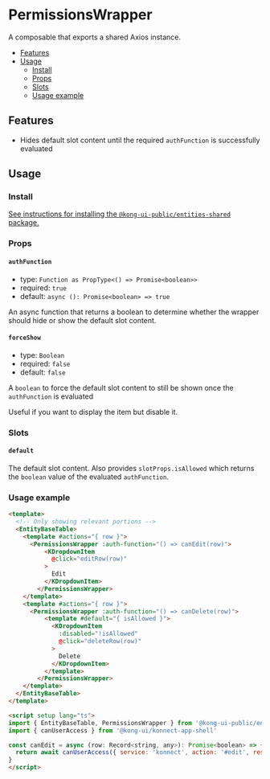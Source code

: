 # PermissionsWrapper

A composable that exports a shared Axios instance.

- [Features](#features)
- [Usage](#usage)
  - [Install](#install)
  - [Props](#props)
  - [Slots](#slots)
  - [Usage example](#usage-example)

## Features

- Hides default slot content until the required `authFunction` is successfully evaluated

## Usage

### Install

[See instructions for installing the `@kong-ui-public/entities-shared` package.](../README.md#install)

### Props

#### `authFunction`

- type: `Function as PropType<() => Promise<boolean>>`
- required: `true`
- default: `async (): Promise<boolean> => true`

An async function that returns a boolean to determine whether the wrapper should hide or show the default slot content.

#### `forceShow`

- type: `Boolean`
- required: `false`
- default: `false`

A `boolean` to force the default slot content to still be shown once the `authFunction` is evaluated

Useful if you want to display the item but disable it.

### Slots

#### `default`

The default slot content. Also provides `slotProps.isAllowed` which returns the `boolean` value of the evaluated `authFunction`.

### Usage example

```html
<template>
  <!-- Only showing relevant portions -->
  <EntityBaseTable>
    <template #actions="{ row }">
      <PermissionsWrapper :auth-function="() => canEdit(row)">
          <KDropdownItem
            @click="editRow(row)"
          >
            Edit
          </KDropdownItem>
        </PermissionsWrapper>
    </template>
    <template #actions="{ row }">
      <PermissionsWrapper :auth-function="() => canDelete(row)">
          <template #default="{ isAllowed }">
            <KDropdownItem
              :disabled="!isAllowed"
              @click="deleteRow(row)"
            >
              Delete
            </KDropdownItem>
          </template>
        </PermissionsWrapper>
    </template>
  </EntityBaseTable>
</template>

<script setup lang="ts">
import { EntityBaseTable, PermissionsWrapper } from '@kong-ui-public/entities-shared'
import { canUserAccess } from '@kong-ui/konnect-app-shell'

const canEdit = async (row: Record<string, any>): Promise<boolean> => {
  return await canUserAccess({ service: 'konnect', action: '#edit', resourcePath: `services/${row.id}` })
}
</script>
```
